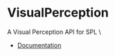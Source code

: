 # VisualPerception
A Visual Perception API for SPL \
* [Documentation](https://abrolhus.github.io/VisualPerceptionAPI/)
